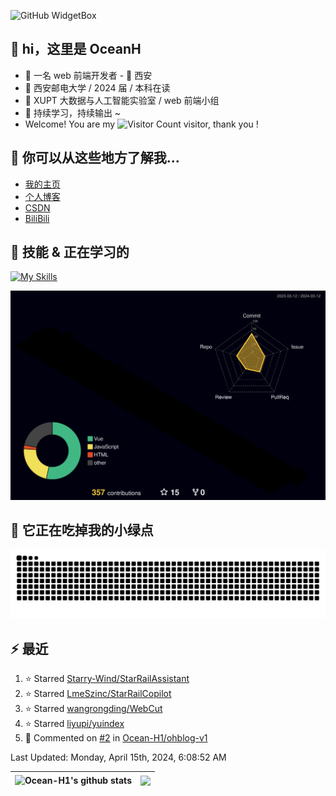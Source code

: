 ![GitHub WidgetBox](https://github-widgetbox.vercel.app/api/profile?username=Ocean-H1&data=followers,repositories,stars,commits)

## 👋 hi，这里是 OceanH

- 👦 一名 web 前端开发者 - 📍 西安
- 🏫 西安邮电大学 / 2024 届 / 本科在读
- 🧐 XUPT 大数据与人工智能实验室 / web 前端小组
- 🚀 持续学习，持续输出 ~
- Welcome! You are my ![Visitor Count](https://profile-counter.glitch.me/Ocean_H1/count.svg) visitor, thank you !

## 🎉 你可以从这些地方了解我...

- [我的主页](https://oceanh.top)
- [个人博客](https://blog.oceanh.top/)
- [CSDN](https://blog.csdn.net/qq_51368103?spm=1000.2115.3001.5343)
- [BiliBili](https://space.bilibili.com/382688944/favlist)

## 🚀 技能 & 正在学习的

[![My Skills](https://skillicons.dev/icons?i=vite,vue,react,electron,webpack,nodejs,js,ts,c)](https://github.com/Ocean-H1)

![rainbow gif](https://raw.githubusercontent.com/Ocean-H1/Ocean-H1/main/profile-3d-contrib/profile-night-rainbow.svg)

## 🐍 它正在吃掉我的小绿点

![snake gif](https://raw.githubusercontent.com/Ocean-H1/Ocean-H1/output/github-contribution-grid-snake.svg)

## ⚡ 最近

<!--RECENT_ACTIVITY:start-->
1. ⭐ Starred [Starry-Wind/StarRailAssistant](https://github.com/Starry-Wind/StarRailAssistant)<br>
2. ⭐ Starred [LmeSzinc/StarRailCopilot](https://github.com/LmeSzinc/StarRailCopilot)<br>
3. ⭐ Starred [wangrongding/WebCut](https://github.com/wangrongding/WebCut)<br>
4. ⭐ Starred [liyupi/yuindex](https://github.com/liyupi/yuindex)<br>
5. 💬 Commented on [#2](https://github.com/Ocean-H1/ohblog-v1/issues/2#issuecomment-2011811278) in [Ocean-H1/ohblog-v1](https://github.com/Ocean-H1/ohblog-v1)<br>
<!--RECENT_ACTIVITY:end-->

<!--RECENT_ACTIVITY:last_update-->
Last Updated: Monday, April 15th, 2024, 6:08:52 AM
<!--RECENT_ACTIVITY:last_update_end-->

| <a> <img align="center" src="https://github-readme-stats.vercel.app/api?username=Ocean-H1&show_icons=true&include_all_commits=true&theme=buefy&hide_border=true" alt="Ocean-H1's github stats" /> </a> | <a> <img align="center" src="https://github-readme-stats.vercel.app/api/top-langs/?username=Ocean-H1&layout=compact&theme=buefy&hide_border=true" /> </a> |
| ------------------------------------------------------------------------------------------------------------------------------------------------------------------------------------------------------ | --------------------------------------------------------------------------------------------------------------------------------------------------------- |
